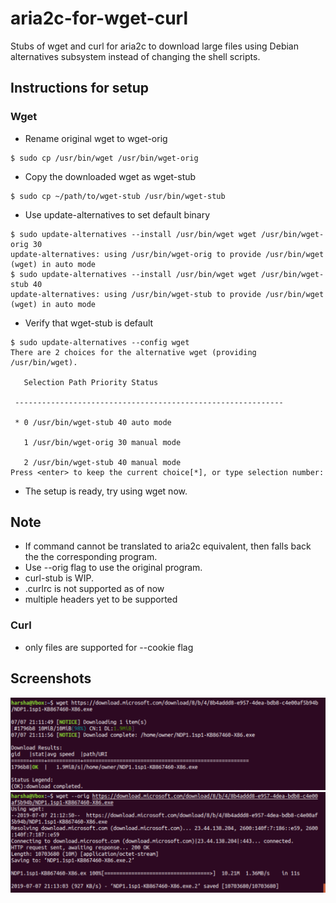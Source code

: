 
# aria2c-for-wget-curl
Stubs of wget and curl for aria2c to download large files using Debian alternatives subsystem instead of changing the shell scripts.

## Instructions for setup
### Wget
* Rename original wget to wget-orig
```console
$ sudo cp /usr/bin/wget /usr/bin/wget-orig
```
* Copy the downloaded wget as wget-stub
```console
$ sudo cp ~/path/to/wget-stub /usr/bin/wget-stub
```
* Use update-alternatives to set default binary
 ```console
$ sudo update-alternatives --install /usr/bin/wget wget /usr/bin/wget-orig 30
update-alternatives: using /usr/bin/wget-orig to provide /usr/bin/wget (wget) in auto mode
$ sudo update-alternatives --install /usr/bin/wget wget /usr/bin/wget-stub 40
update-alternatives: using /usr/bin/wget-stub to provide /usr/bin/wget (wget) in auto mode
```
* Verify that wget-stub is default
 ```console
$ sudo update-alternatives --config wget
There are 2 choices for the alternative wget (providing /usr/bin/wget).

    Selection Path Priority Status

  ------------------------------------------------------------

  * 0 /usr/bin/wget-stub 40 auto mode

    1 /usr/bin/wget-orig 30 manual mode

    2 /usr/bin/wget-stub 40 manual mode
Press <enter> to keep the current choice[*], or type selection number:
```

* The setup is ready, try using wget now.

## Note
* If command cannot be translated to aria2c equivalent, then falls back the the corresponding program.
* Use --orig flag to use the original program.
* curl-stub is WIP.
* .curlrc is not supported as of now
* multiple headers yet to be supported

### Curl
* only files are supported for --cookie flag

## Screenshots
![wget-aria2c](https://raw.githubusercontent.com/SaiHarshaK/aria2c-for-wget-curl/master/wget/screenshots/wget-aria.png)
![wget-orig](https://raw.githubusercontent.com/SaiHarshaK/aria2c-for-wget-curl/master/wget/screenshots/wget-orig.png)
